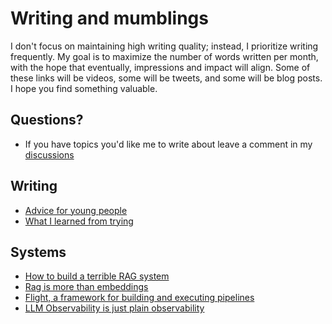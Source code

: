 # Writing and mumblings

I don't focus on maintaining high writing quality; instead, I prioritize writing frequently. My goal is to maximize the number of words written per month, with the hope that eventually, impressions and impact will align. Some of these links will be videos, some will be tweets, and some will be blog posts. I hope you find something valuable.

## Questions?

- If you have topics you'd like me to write about leave a comment in my [discussions](https://github.com/jxnl/blog/discussions)

## Writing

- [Advice for young people](./posts/advice.md)
- [What I learned from trying](./posts/learning.md)

## Systems

- [How to build a terrible RAG system](./posts/rag-inverted.md)
- [Rag is more than embeddings](./posts/rag.md)
- [Flight, a framework for building and executing pipelines](./posts/recsys-frameworks.md)
- [LLM Observability is just plain observability](./posts/llmops.md)
